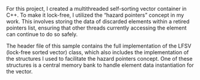 For this project, I created a multithreaded self-sorting vector container in C++. To make it lock-free, I utilized the “hazard pointers” concept in my work. This involves storing the data of discarded elements within a retired pointers list, ensuring that other threads currently accessing the element can continue to do so safely.

The header file of this sample contains the full implementation of the LFSV (lock-free sorted vector) class, which also includes the implementation of the structures I used to facilitate the hazard pointers concept. One of these structures is a central memory bank to handle element data instantiation for the vector.
